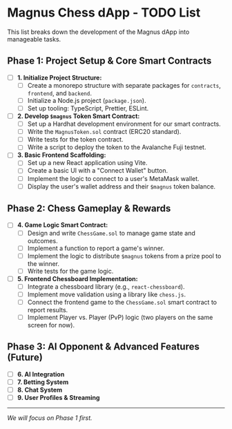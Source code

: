# Magnus Chess dApp - TODO List

This list breaks down the development of the Magnus dApp into manageable tasks.

## Phase 1: Project Setup & Core Smart Contracts

-   [ ] **1. Initialize Project Structure:**
    -   [ ] Create a monorepo structure with separate packages for `contracts`, `frontend`, and `backend`.
    -   [ ] Initialize a Node.js project (`package.json`).
    -   [ ] Set up tooling: TypeScript, Prettier, ESLint.

-   [ ] **2. Develop `$magnus` Token Smart Contract:**
    -   [ ] Set up a Hardhat development environment for our smart contracts.
    -   [ ] Write the `MagnusToken.sol` contract (ERC20 standard).
    -   [ ] Write tests for the token contract.
    -   [ ] Write a script to deploy the token to the Avalanche Fuji testnet.

-   [ ] **3. Basic Frontend Scaffolding:**
    -   [ ] Set up a new React application using Vite.
    -   [ ] Create a basic UI with a "Connect Wallet" button.
    -   [ ] Implement the logic to connect to a user's MetaMask wallet.
    -   [ ] Display the user's wallet address and their `$magnus` token balance.

## Phase 2: Chess Gameplay & Rewards

-   [ ] **4. Game Logic Smart Contract:**
    -   [ ] Design and write `ChessGame.sol` to manage game state and outcomes.
    -   [ ] Implement a function to report a game's winner.
    -   [ ] Implement the logic to distribute `$magnus` tokens from a prize pool to the winner.
    -   [ ] Write tests for the game logic.

-   [ ] **5. Frontend Chessboard Implementation:**
    -   [ ] Integrate a chessboard library (e.g., `react-chessboard`).
    -   [ ] Implement move validation using a library like `chess.js`.
    -   [ ] Connect the frontend game to the `ChessGame.sol` smart contract to report results.
    -   [ ] Implement Player vs. Player (PvP) logic (two players on the same screen for now).

## Phase 3: AI Opponent & Advanced Features (Future)

-   [ ] **6. AI Integration**
-   [ ] **7. Betting System**
-   [ ] **8. Chat System**
-   [ ] **9. User Profiles & Streaming**

---
*We will focus on Phase 1 first.* 